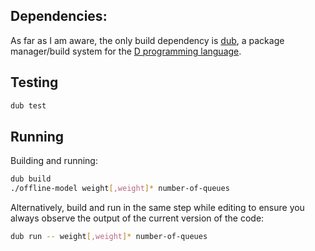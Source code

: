 ## Dependencies:

As far as I am aware, the only build dependency is [dub](https://dub.pm),
a package manager/build system for the [D programming language](https://dlang.org).

## Testing

```sh
dub test
```

## Running

Building and running:
```sh
dub build
./offline-model weight[,weight]* number-of-queues 
```

Alternatively, build and run in the same step while editing
to ensure you always observe the output of the current version of the code:
```sh
dub run -- weight[,weight]* number-of-queues
```
